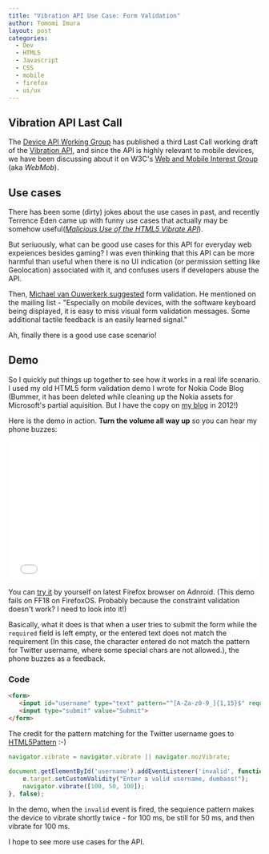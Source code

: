 ```yaml
---
title: "Vibration API Use Case: Form Validation"	
author: Tomomi Imura
layout: post
categories:
  - Dev
  - HTML5
  - Javascript
  - CSS
  - mobile
  - firefox
  - ui/ux
---
```


## Vibration API Last Call

The [Device API Working Group][1] has published a third Last Call working draft of the [Vibration API][2], and since the API is highly relevant to mobile devices, we have been discussing about it on W3C's [Web and Mobile Interest Group][3] (aka *WebMob*).

## Use cases

There has been some (dirty) jokes about the use cases in past, and recently Terrence Eden came up with funny use cases that actually may be somehow useful([*Malicious Use of the HTML5 Vibrate API*][4]).

But seriuously, what can be good use cases for this API for everyday web expeiences besides gaming? 
I was even thinking that this API can be more harmful than useful when there is no UI indication (or permission setting like Geolocation) associated with it, and confuses users if developers abuse the API.

Then, [Michael van Ouwerkerk suggested][mailinglist] form validation. He mentioned on the mailing list - "Especially on mobile devices, with the software keyboard being displayed, it is easy to miss visual form validation messages. Some additional tactile feedback is an easily learned signal."

Ah, finally there is a good use case scenario!


## Demo

So I quickly put things up together to see how it works in a real life scenario. I used my old HTML5 form validation demo I wrote for Nokia Code Blog (Bummer, it has been deleted while cleaning up the Nokia assets for Microsoft's partial aquisition. But I have the copy on [my blog][5] in 2012!)

Here is the demo in action. **Turn the volume all way up** so you can hear my phone buzzes:

<iframe src="//player.vimeo.com/video/86735842" width="500" height="280" frameborder="0" webkitallowfullscreen mozallowfullscreen allowfullscreen></iframe>

You can [try it][6] by yourself on latest Firefox browser on Adnroid. (This demo fails on FF18 on FirefoxOS. Probably because the constraint validation doesn't work? I need to look into it!)

Basically, what it does is that when a user tries to submit the form while the `required` field is left empty, or the entered text does not match the requirement (In this case, the character entered do not match the pattern for Twitter username, where some special chars are not allowed.), the phone buzzes as a feedback.

### Code

```html
<form>    
   <input id="username" type="text" pattern="^[A-Za-z0-9_]{1,15}$" required> 
   <input type="submit" value="Submit"> 
</form> 
```

The credit for the pattern matching for the Twitter username goes to [HTML5Pattern][7] :-)

```javascript
navigator.vibrate = navigator.vibrate || navigator.mozVibrate;
	
document.getElementById('username').addEventListener('invalid', function(e) {
    e.target.setCustomValidity("Enter a valid username, dumbass!");
    navigator.vibrate([100, 50, 100]);
}, false);
```

In the demo, when the `invalid` event is fired, the sequience pattern makes the device to vibrate shortly twice - for 100 ms, be still for 50 ms, and then vibrate for 100 ms.


I hope to see more use cases for the API.


[1]: http://www.w3.org/2009/dap/
[2]: http://www.w3.org/TR/2014/WD-vibration-20140211/
[3]: http://www.w3.org/Mobile/IG/
[4]: http://shkspr.mobi/blog/2014/01/malicious-use-of-the-html5-vibrate-api/
[5]: http://girliemac.com/blog/2012/11/21/html5-form-validation/
[6]: https://dl.dropboxusercontent.com/u/1330446/demo/vibration.html
[7]: http://html5pattern.com
[mailinglist]: http://lists.w3.org/Archives/Public/public-web-mobile/2014Feb/0022.html